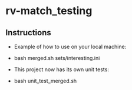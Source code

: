 # rv-match_testing

## Instructions

 - Example of how to use on your local machine:
 - bash merged.sh sets/interesting.ini

 - This project now has its own unit tests:
 - bash unit_test_merged.sh

